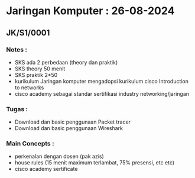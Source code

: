 # Jaringan Komputer : 26-08-2024
## JK/S1/0001

### Notes : 
- SKS ada 2 perbedaan (theory dan praktik)
- SKS theory 50 menit
- SKS praktik 2*50 
- kurikulum Jaringan komputer mengadopsi kurikulum cisco Introduction to networks
- cisco academy sebagai standar sertifikasi industry networking/jaringan

### Tugas :
- Download dan basic penggunaan Packet tracer
- Download dan basic penggunaan Wireshark

### Main Concepts :
- perkenalan dengan dosen (pak azis)
- house rules (15 menit maximum terlambat, 75% presensi, etc etc)
- cisco academy sertificate
